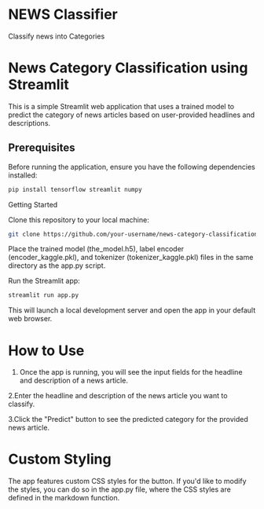 # NEWS Classifier
 Classify news into Categories
 
# News Category Classification using Streamlit

This is a simple Streamlit web application that uses a trained model to predict the category of news articles based on user-provided headlines and descriptions.

## Prerequisites

Before running the application, ensure you have the following dependencies installed:

```bash
pip install tensorflow streamlit numpy
```
Getting Started

Clone this repository to your local machine:

```bash
git clone https://github.com/your-username/news-category-classification.git
```
Place the trained model (the_model.h5), label encoder (encoder_kaggle.pkl), and tokenizer (tokenizer_kaggle.pkl) files in the same directory as the app.py script.

Run the Streamlit app:

```bash
streamlit run app.py
```
This will launch a local development server and open the app in your default web browser.

# How to Use
1. Once the app is running, you will see the input fields for the headline and description of a news article.

2.Enter the headline and description of the news article you want to classify.

3.Click the "Predict" button to see the predicted category for the provided news article.

# Custom Styling
The app features custom CSS styles for the button. If you'd like to modify the styles, you can do so in the app.py file, where the CSS styles are defined in the markdown function.
